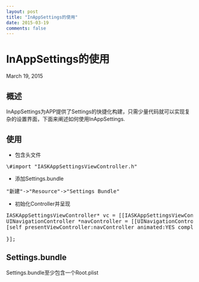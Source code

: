 ```yaml
---
layout: post
title: "InAppSettings的使用"
date: 2015-03-19
comments: false
---
```

# InAppSettings的使用
March 19, 2015

## 概述
InAppSettings为APP提供了Settings的快捷化构建，只需少量代码就可以实现复杂的设置界面，下面来阐述如何使用InAppSettings.

## 使用
* 包含头文件
<pre>
\#import "IASKAppSettingsViewController.h"
</pre>
* 添加Settings.bundle
<pre>
"新建"->"Resource"->"Settings Bundle"
</pre>
* 初始化Controller并呈现
<pre>
IASKAppSettingsViewController* vc = [[IASKAppSettingsViewController alloc] initWithNibName:@"IASKAppSettingsView" bundle:nil];
UINavigationController *navController = [[UINavigationController alloc] initWithRootViewController:vc];
[self presentViewController:navController animated:YES completion:^{
    
}];
</pre>

## Settings.bundle
Settings.bundle至少包含一个Root.plist